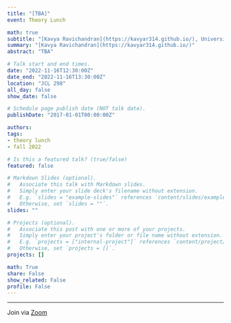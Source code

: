 ```yaml
---
title: "[TBA]"
event: Theory Lunch

math: true
subtitle: "[Kavya Ravichandran](https://kavyar314.github.io/), University of Chicago"
summary: "[Kavya Ravichandran](https://kavyar314.github.io/)"
abstract: "TBA"

# Talk start and end times.
date: "2022-11-16T12:30:00Z"
date_end: "2022-11-16T13:30:00Z"
location: "JCL 298"
all_day: false
show_date: false

# Schedule page publish date (NOT talk date).
publishDate: "2017-01-01T00:00:00Z"

authors:
tags:
- theory lunch
- fall 2022

# Is this a featured talk? (true/false)
featured: false

# Markdown Slides (optional).
#   Associate this talk with Markdown slides.
#   Simply enter your slide deck's filename without extension.
#   E.g. `slides = "example-slides"` references `content/slides/example-slides.md`.
#   Otherwise, set `slides = ""`.
slides: ""

# Projects (optional).
#   Associate this post with one or more of your projects.
#   Simply enter your project's folder or file name without extension.
#   E.g. `projects = ["internal-project"]` references `content/project/deep-learning/index.md`.
#   Otherwise, set `projects = []`.
projects: []

math: True
share: False
show_related: False
profile: False
---
```


---

Join via [Zoom](https://uchicago.zoom.us/j/91403790924?pwd=Qlh6TG1OOGZuMzFIM0E2U3ZoTGM2dz09)
